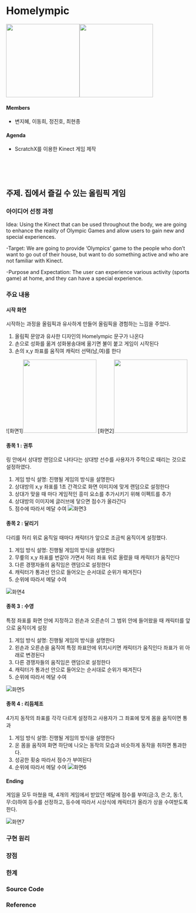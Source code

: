 # Homelympic

<img src="image/kinect.jpg" height="200"><img src="image/scratchX.png" height="200">

#### Members
- 변지혜, 이동희, 정진호, 최현종
#### Agenda
- ScratchX를 이용한 Kinect 게임 제작



<br><br><br>

## 주제. 집에서 즐길 수 있는 올림픽 게임
### 아이디어 선정 과정
Idea: Using the Kinect that can be used throughout the body, we are going to enhance the reality of Olympic Games and allow users to gain new and special experiences. 

-Target: We are going to provide ‘Olympics’ game to the people who don’t want to go out of their house, but want to do something active and who are not familiar with Kinect.

-Purpose and Expectation: The user can experience various activity (sports game) at home, and they can have a special experience.

### 주요 내용
#### 시작 화면
시작하는 과정을 올림픽과 유사하게 만들어 올림픽을 경험하는 느낌을 주었다.
1. 올림픽 문양과 유사한 디자인의 Homelympic 문구가 나온다
2. 손으로 성화를 옮겨 성화봉송대에 옮기면 불이 붙고 게임이 시작된다
3. 손의 x,y 좌표를 움직여 캐릭터 선택(남,여)를 한다

![화면1]<img src="image/홈화면.jpg" height="200"> [화면2]<img src="image/fire.jpg" height="200">

####  종목 1 : 권투
링 안에서 상대방 랜덤으로 나타다는 상대방 선수를 사용자가 주먹으로 때리는 것으로 설정하였다.
1. 게임 방식 설명: 진행될 게임의 방식을 설명한다
2. 상대방의 x,y 좌표를 1초 간격으로 화면 이미지에 맞게 랜덤으로 설정한다
3. 상대가 맞을 때 마다 게임적인 흥미 요소를 추가시키기 위해 이펙트를 추가
4. 상대방의 이미지에 글러브에 닿으면 점수가 올라간다
5. 점수에 따라서 메달 수여
![화면3](image/boxing.png)

#### 종목 2 : 달리기
다리를 허리 위로 움직일 때마다 캐릭터가 앞으로 조금씩 움직이게 설정했다.
1. 게임 방식 설명: 진행될 게임의 방식을 설명한다
2. 무릎의 x,y 좌표를 번갈아 가면서 허리 좌표 위로 올렸을 때 캐릭터가 움직인다
3. 다른 경쟁자들의 움직임은 랜덤으로 설정한다
4. 캐릭터가 통과선 안으로 들어오는 순서대로 순위가 매겨진다
5. 순위에 따라서 메달 수여

![화면4](image/swim.png)

#### 종목 3 : 수영
특정 좌표를 화면 안에 지정하고 왼손과 오른손이 그 범위 안에 들어왔을 때 캐릭터를 앞으로 움직이게 설정
1. 게임 방식 설명: 진행될 게임의 방식을 설명한다
2. 왼손과 오른손을 움직여 특정 좌표안에 위치시키면 캐릭터가 움직인다 좌표가 위 아래로 변경된다
3. 다른 경쟁자들의 움직임은 랜덤으로 설정한다
4. 캐릭터가 통과선 안으로 들어오는 순서대로 순위가 매겨진다
5. 순위에 따라서 메달 수여

![화면5](image/run.png)

#### 종목 4 : 리듬체조
4가지 동작의 좌표를 각각 다르게 설정하고 사용자가 그 좌표에 맞게 몸을 움직이면 통과
1. 게임 방식 설명: 진행될 게임의 방식을 설명한다
2. 온 몸을 움직여 화면 하단에 나오는 동작의 모습과 비슷하게 동작을 취하면 통과한다.
3. 성공한 횟숭 따라서 점수가 부여된다
4. 순위에 따라서 메달 수여
![화면6](image/rhythm.png)

#### Ending
게임을 모두 마쳤을 때, 4개의 게임에서 받았던 메달에 점수를 부여(금:3, 은:2, 동:1, 무:0)하여 등수를 선정하고, 등수에 따라서 시상식에 캐릭터가 올라가 상을 수여받도록 한다. 

![화면7](image/prize.png)


### 구현 원리

### 장점

### 한계

### Source Code

### Reference

